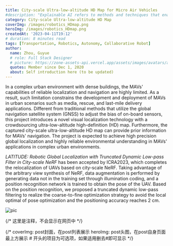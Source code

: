 ```yaml
---
title: City-scale Ultra-low-altitude HD Map for Micro Air Vehicles
#description: "Explainable AI refers to methods and techniques that enable humans."
category: City-scale Ultra-low-altitude HD Map
coverImg: /images/robotics_HDmap.png
heroImg: /images/robotics_HDmap.png
createdAt: '2023-04-11T19:12'
# duration: 8 minutes read
tags: [Transportation, Robotics, Autonomy, Collaborative Robot]
author:
  name: Zhou, Guyue
  # role: Full Stack Designer
  # picture: https://zone-assets-api.vercel.app/assets/images/avatars/avatar_2.jpg
  quotes: Member since Dec 1, 2020
  about: Self introduction here (to be updated)
---
```


In a complex urban environment with dense buildings, the MAVs' capabilities of reliable localization and navigation are highly limited. As a result, such limitation constrains the development and deployment of MAVs in urban scenarios such as media, rescue, and last-mile delivery applications. Different from traditional methods that utilize the global navigation satellite system (GNSS) to adjust the bias of on-board sensors, this project introduces a novel visual localization technology with a crowdsourcing ultra-low-altitude high-definition (HD) map. Furthermore, the captured city-scale ultra-low-altitude HD map can provide prior information for MAVs' navigation. The project is expected to achieve high precision global localization and highly reliable environmental understanding in MAVs' applications in complex urban environments.

*LATITUDE: Robotic Global Localization with Truncated Dynamic Low-pass Filter in City-scale NeRF* has been accepted by ICRA2023, which completes the relocalization of UAVs based on city-scale NeRF. Taking advantage of the arbitrary view synthesis of NeRF, data augmentation is performed by generating data not in the training set through illumination coding, and a position recognition network is trained to obtain the pose of the UAV. Based on the position recognition, we proposed a truncated dynamic low-pass filtering to realize the coarse-to-fine optimization strategy to avoid the local optimal of pose optimization and the positioning accuracy reaches 2 cm.

![pic](/images/UAV.PNG)

{/* 这里是注释，不会显示在网页中 */}

{/*
coverImg: post封面，在post列表展示
heroImg: post头图，在post自身页面最上方展示
\# 开头的项目为可选项，如果适用删去#即可显示
 */}
